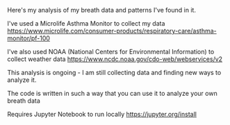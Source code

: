 Here's my analysis of my breath data and patterns I've found in it.

I've used a Microlife Asthma Monitor to collect my data https://www.microlife.com/consumer-products/respiratory-care/asthma-monitor/pf-100

I've also used NOAA (National Centers for Environmental Information) to collect weather data https://www.ncdc.noaa.gov/cdo-web/webservices/v2

This analysis is ongoing - I am still collecting data and finding new ways to analyze it.

The code is written in such a way that you can use it to analyze your own breath data

Requires Jupyter Notebook to run locally https://jupyter.org/install
